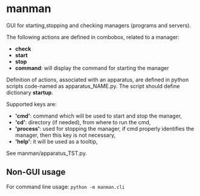 # manman
GUI for starting,stopping and checking managers (programs and servers).

The following actions are defined in combobox, related to a manager:
  - **check**
  - **start**
  - **stop**
  - **command**: will display the command for starting the manager

Definition of actions, associated with an apparatus, are defined in 
python scripts code-named as apparatus_NAME.py.
The script should define dictionary **startup**.

Supported keys are:
  - **'cmd'**: command which will be used to start and stop the manager,
  - **'cd'**:   directory (if needed), from where to run the cmd,
  - **'process'**: used for stopping the manager, if cmd properly identifies the 
     manager, then this key is not necessary,
  - **'help'**: it will be used as a tooltip,

See manman/apparatus_TST.py.

## Non-GUI usage
For command line usage:
  ```python -m manman.cli```
